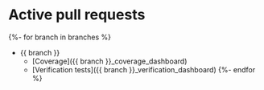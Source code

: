 # Active pull requests

{%- for branch in branches %}
 * {{ branch }}
   * [Coverage]({{ branch }}_coverage_dashboard)
   * [Verification tests]({{ branch }}_verification_dashboard)
{%- endfor %}
